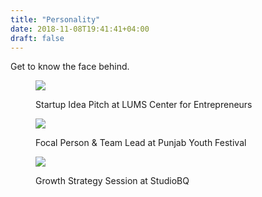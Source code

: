 ```yaml
---
title: "Personality"
date: 2018-11-08T19:41:41+04:00
draft: false
---
```



Get to know the face behind.

<figure>
    <img src="/images/p1.jpg"  />
     <figcaption>
        <p>Startup Idea Pitch at LUMS Center for Entrepreneurs</p>
    </figcaption>
</figure>

<figure> 
    <img src="/images/p2.jpg"  />
    <figcaption>
        <p>Focal Person & Team Lead at Punjab Youth Festival</p>
    </figcaption>   
</figure>

<figure> 
    <img src="/images/p9.jpg"  />
    <figcaption>
        <p>Growth Strategy Session at StudioBQ</p>
    </figcaption>   
</figure>
